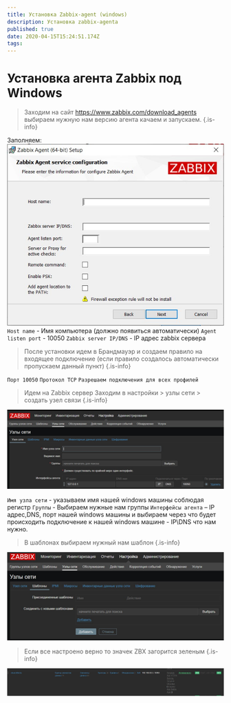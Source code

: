```yaml
---
title: Установка Zabbix-agent (windows)
description: Установка zabbix-agenta
published: true
date: 2020-04-15T15:24:51.174Z
tags: 
---
```


# Установка агента Zabbix под Windows


> Заходим на сайт https://www.zabbix.com/download_agents выбираем нужную нам версию агента качаем и запускаем.
{.is-info}



Заполняем:
![1.jpg](/zabbix/1.jpg)
`Host name` - Имя компьютера (должно появиться автоматически)
`Agent listen port` - 10050
`Zabbix server IP/DNS` - IP адрес zabbix сервера

> После установки идем в Брандмауэр и создаем правило на входящее подключение
> (если правило создалось автоматически пропускаем данный пункт)
{.is-info}

`Порт 10050`
`Протокол TCP`
`Разрешаем подключения для всех профилей`

> Идем на Zabbix сервер
> Заходим в настройки > узлы сети > создать узел связи
{.is-info}

![2.jpg](/zabbix/2.jpg)

`Имя узла сети` - указываем имя нашей windows машины соблюдая регистр
`Группы` - Выбираем нужные нам группы
`Интерфейсы агента` – IP адрес,DNS, порт нашей windows машины и выбираем через что будет происходить подключение к нашей windows машине - IP\DNS что нам нужно.

> В шаблонах выбираем нужный нам шаблон
{.is-info}

![3.jpg](/zabbix/3.jpg)

> Если все настроено верно то значек ZBX загорится зеленым
{.is-info}

![4.jpg](/zabbix/4.jpg)

